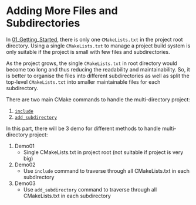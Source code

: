# Adding More Files and Subdirectories

In [01_Getting_Started](https://github.com/JayLooi/learn-cmake/tree/master/01_Getting_Started), there is only one `CMakeLists.txt` in the project root directory. Using a single `CMakeLists.txt` to manage a project build system is only suitable if the project is small with few files and subdirectories. 

As the project grows, the single `CMakeLists.txt` in root directory would become too long and thus reducing the readability and maintainability. So, it is better to organise the files into different subdirectories as well as split the top-level `CMakeLists.txt` into smaller maintainable files for each subdirectory. 

There are two main CMake commands to handle the multi-directory project:
1. [`include`](https://cmake.org/cmake/help/latest/command/include.html)
2. [`add_subdirectory`](https://cmake.org/cmake/help/latest/command/add_subdirectory.html)

In this part, there will be 3 demo for different methods to handle multi-directory project:
1. Demo01
   - Single CMakeLists.txt in project root (not suitable if project is very big)
2. Demo02
   - Use `include` command to traverse through all CMakeLists.txt in each subdirectory
3. Demo03
   - Use `add_subdirectory` command to traverse through all CMakeLists.txt in each subdirectory
